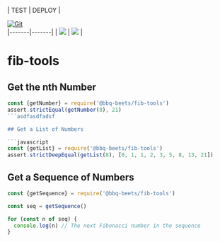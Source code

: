 | TEST | DEPLOY | 

[![Git](https://app.soluble.cloud/api/v1/public/badges/ec890a49-a5f0-4b56-a55d-35bc2c030a56.svg?orgId=547292756607)](https://app.soluble.cloud/repos/details/github.com/bidnessforb/fibonacci-generator?orgId=547292756607)  
|-------|-------|
| ![](https://github.com/octodemov2/actions-deploy-demo/workflows/Build%20and%20Test%20ONLY%20for%20MASTER/badge.svg)  | ![](https://github.com/octodemov2/actions-deploy-demo/workflows/Build%20and%20package%20MASTER/badge.svg) |
# fib-tools

## Get the nth Number

```javascript
const {getNumber} = require('@bbq-beets/fib-tools')
assert.strictEqual(getNumber(8), 21)
```asdfasdfadsf

## Get a List of Numbers

```javascript
const {getList} = require('@bbq-beets/fib-tools')
assert.strictDeepEqual(getList(8), [0, 1, 1, 2, 3, 5, 8, 13, 21])
```

## Get a Sequence of Numbers

```javascript
const {getSequence} = require('@bbq-beets/fib-tools')

const seq = getSequence()

for (const n of seq) {
  console.log(n) // The next Fibonacci number in the sequence
}
```

